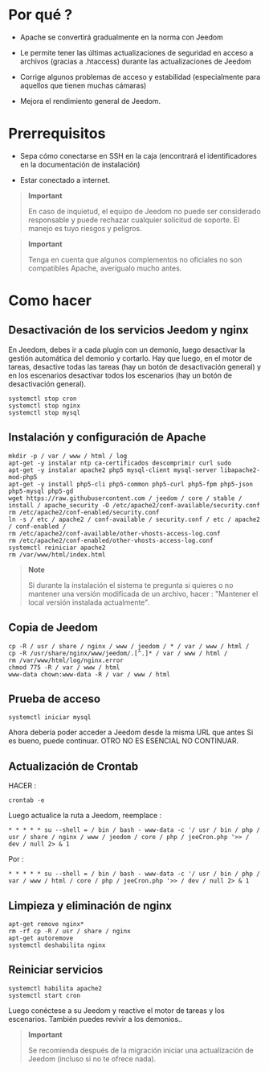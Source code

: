 Por qué ? 
==========

-   Apache se convertirá gradualmente en la norma con Jeedom

-   Le permite tener las últimas actualizaciones de seguridad en
    acceso a archivos (gracias a .htaccess) durante las actualizaciones de
    Jeedom

-   Corrige algunos problemas de acceso y estabilidad (especialmente para aquellos
    que tienen muchas cámaras)

-   Mejora el rendimiento general de Jeedom.

Prerrequisitos 
=========

-   Sepa cómo conectarse en SSH en la caja (encontrará el
    identificadores en la documentación de instalación)

-   Estar conectado a internet.

> **Important**
>
> En caso de inquietud, el equipo de Jeedom no puede ser considerado responsable y
> puede rechazar cualquier solicitud de soporte. El manejo es tuyo
> riesgos y peligros.

> **Important**
>
> Tenga en cuenta que algunos complementos no oficiales no son compatibles
> Apache, averígualo mucho antes.

Como hacer 
=============

Desactivación de los servicios Jeedom y nginx 
------------------------------------------

En Jeedom, debes ir a cada plugin con un demonio, luego
desactivar la gestión automática del demonio y cortarlo. Hay que
luego, en el motor de tareas, desactive todas las tareas (hay un
botón de desactivación general) y en los escenarios desactivar todos
los escenarios (hay un botón de desactivación general).

    systemctl stop cron
    systemctl stop nginx
    systemctl stop mysql

Instalación y configuración de Apache 
--------------------------------------

    mkdir -p / var / www / html / log
    apt-get -y instalar ntp ca-certificados descomprimir curl sudo
    apt-get -y instalar apache2 php5 mysql-client mysql-server libapache2-mod-php5
    apt-get -y install php5-cli php5-common php5-curl php5-fpm php5-json php5-mysql php5-gd
    wget https://raw.githubusercontent.com / jeedom / core / stable / install / apache_security -O /etc/apache2/conf-available/security.conf
    rm /etc/apache2/conf-enabled/security.conf
    ln -s / etc / apache2 / conf-available / security.conf / etc / apache2 / conf-enabled /
    rm /etc/apache2/conf-available/other-vhosts-access-log.conf
    rm /etc/apache2/conf-enabled/other-vhosts-access-log.conf
    systemctl reiniciar apache2
    rm /var/www/html/index.html

> **Note**
>
> Si durante la instalación el sistema te pregunta si quieres o
> no mantener una versión modificada de un archivo, hacer : "Mantener el local
> versión instalada actualmente".

Copia de Jeedom 
---------------

    cp -R / usr / share / nginx / www / jeedom / * / var / www / html /
    cp -R /usr/share/nginx/www/jeedom/.[^.]* / var / www / html /
    rm /var/www/html/log/nginx.error
    chmod 775 -R / var / www / html
    www-data chown:www-data -R / var / www / html

Prueba de acceso 
------------

    systemctl iniciar mysql

Ahora debería poder acceder a Jeedom desde la misma URL
que antes Si es bueno, puede continuar. OTRO NO ES ESENCIAL
NO CONTINUAR.

Actualización de Crontab 
-------------------------

HACER :

    crontab -e

Luego actualice la ruta a Jeedom, reemplace :

    * * * * * su --shell = / bin / bash - www-data -c '/ usr / bin / php / usr / share / nginx / www / jeedom / core / php / jeeCron.php '>> / dev / null 2> & 1

Por :

    * * * * * su --shell = / bin / bash - www-data -c '/ usr / bin / php / var / www / html / core / php / jeeCron.php '>> / dev / null 2> & 1

Limpieza y eliminación de nginx 
---------------------------------

    apt-get remove nginx*
    rm -rf cp -R / usr / share / nginx
    apt-get autoremove
    systemctl deshabilita nginx

Reiniciar servicios 
------------------------

    systemctl habilita apache2
    systemctl start cron

Luego conéctese a su Jeedom y reactive el motor de tareas
y los escenarios. También puedes revivir a los demonios..

> **Important**
>
> Se recomienda después de la migración iniciar una actualización de
> Jeedom (incluso si no te ofrece nada).
